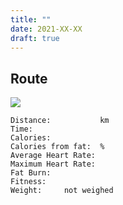 ```yaml
---
title: ""
date: 2021-XX-XX
draft: true
---
```



## Route

![](/2021XXXX.jpg)  

```
Distance:           km
Time:              
Calories:           
Calories from fat:  %
Average Heart Rate: 
Maximum Heart Rate: 
Fat Burn:          
Fitness:           
Weight:     not weighed
```
